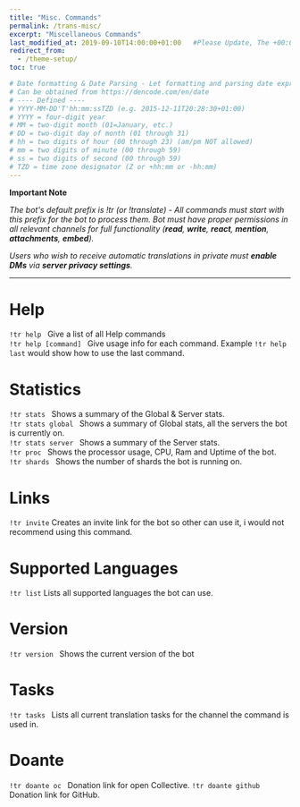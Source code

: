 ```yaml
---
title: "Misc. Commands"
permalink: /trans-misc/
excerpt: "Miscellaneous Commands"
last_modified_at: 2019-09-10T14:00:00+01:00   #Please Update, The +00:00 is the Time Zone difference
redirect_from:
  - /theme-setup/
toc: true

# Date formatting & Date Parsing - Let formatting and parsing date expressed in ISO8601 format.
# Can be obtained from https://dencode.com/en/date
# ---- Defined ----
# YYYY-MM-DD'T'hh:mm:ssTZD (e.g. 2015-12-11T20:28:30+01:00)
# YYYY = four-digit year
# MM = two-digit month (01=January, etc.)
# DD = two-digit day of month (01 through 31)
# hh = two digits of hour (00 through 23) (am/pm NOT allowed)
# mm = two digits of minute (00 through 59)
# ss = two digits of second (00 through 59)
# TZD = time zone designator (Z or +hh:mm or -hh:mm)
---
```


**Important Note**

*The bot's default prefix is !tr (or !translate) - All commands must start with this prefix for the bot to process them.
Bot must have proper permissions in all relevant channels for full functionality (**read**, **write**, **react**, **mention**, **attachments**, **embed**).*

*Users who wish to receive automatic translations in private must **enable DMs** via **server privacy settings**.*

----

# Help
`!tr help `  Give a list of all Help commands  
`!tr help [command] ` Give usage info for each command. Example `!tr help last` would show how to use the last command.  

# Statistics
`!tr stats `  Shows a summary of the Global & Server stats.  
`!tr stats global ` Shows a summary of Global stats, all the servers the bot is currently on.  
`!tr stats server `  Shows a summary of the Server stats.  
`!tr proc `  Shows the processor usage, CPU, Ram and Uptime of the bot.  
`!tr shards ` Shows the number of shards the bot is running on.  

# Links
`!tr invite` Creates an invite link for the bot so other can use it, i would not recommend using this command.  

# Supported Languages
`!tr list` Lists all supported languages the bot can use.  

# Version
`!tr version ` Shows the current version of the bot

# Tasks
`!tr tasks ` Lists all current translation tasks for the channel the command is used in.  

# Doante
`!tr doante oc ` Donation link for open Collective.
`!tr doante github ` Donation link for GitHub.